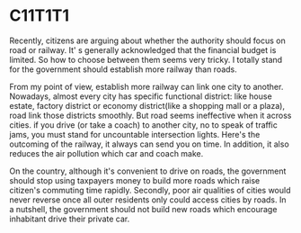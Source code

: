 # C11T1T1

Recently, citizens are arguing about whether the authority should focus on road or railway. It' s generally acknowledged that the financial budget is limited. So how to choose between them seems very tricky. I totally stand for the government should establish more railway than roads.


From my point of view, establish more railway can link one city to another. Nowadays, almost every city has specific functional district: like house estate, factory district or economy district(like a shopping mall or a plaza), road link those districts smoothly. But road seems ineffective when it across cities. if you drive (or take a coach) to another city, no to speak of traffic jams, you must stand for uncountable intersection lights. Here's the outcoming of the railway, it always can send you on time. In addition, it also reduces the air pollution which car and coach make.


On the country, although it's convenient to drive on roads, the government should stop using taxpayers money to build more roads which raise citizen's commuting time rapidly. Secondly, poor air qualities of cities would never reverse once all outer residents only could access cities by roads. In a nutshell, the government should not build new roads which encourage inhabitant drive their private car.
